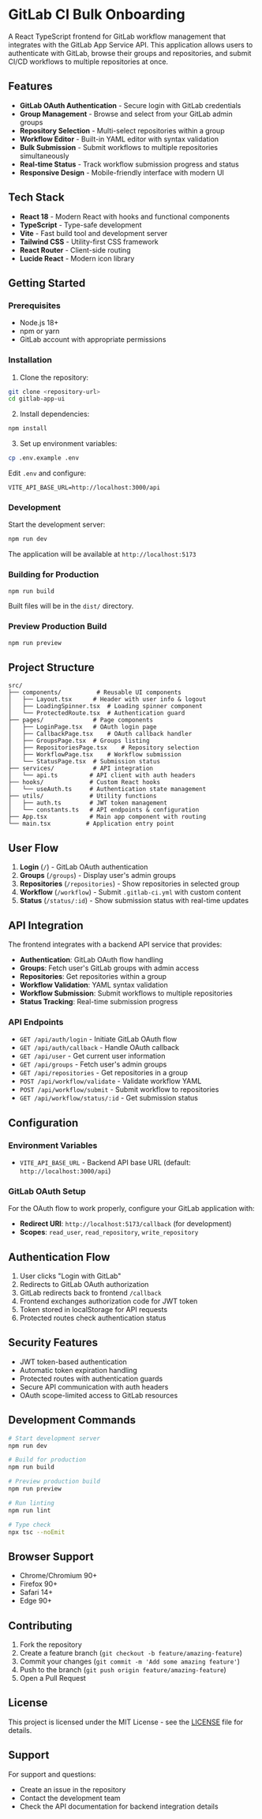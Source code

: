 # GitLab CI Bulk Onboarding

A React TypeScript frontend for GitLab workflow management that integrates with the GitLab App Service API. This application allows users to authenticate with GitLab, browse their groups and repositories, and submit CI/CD workflows to multiple repositories at once.

## Features

- **GitLab OAuth Authentication** - Secure login with GitLab credentials
- **Group Management** - Browse and select from your GitLab admin groups
- **Repository Selection** - Multi-select repositories within a group
- **Workflow Editor** - Built-in YAML editor with syntax validation
- **Bulk Submission** - Submit workflows to multiple repositories simultaneously
- **Real-time Status** - Track workflow submission progress and status
- **Responsive Design** - Mobile-friendly interface with modern UI

## Tech Stack

- **React 18** - Modern React with hooks and functional components
- **TypeScript** - Type-safe development
- **Vite** - Fast build tool and development server
- **Tailwind CSS** - Utility-first CSS framework
- **React Router** - Client-side routing
- **Lucide React** - Modern icon library

## Getting Started

### Prerequisites

- Node.js 18+ 
- npm or yarn
- GitLab account with appropriate permissions

### Installation

1. Clone the repository:
```bash
git clone <repository-url>
cd gitlab-app-ui
```

2. Install dependencies:
```bash
npm install
```

3. Set up environment variables:
```bash
cp .env.example .env
```

Edit `.env` and configure:
```env
VITE_API_BASE_URL=http://localhost:3000/api
```

### Development

Start the development server:
```bash
npm run dev
```

The application will be available at `http://localhost:5173`

### Building for Production

```bash
npm run build
```

Built files will be in the `dist/` directory.

### Preview Production Build

```bash
npm run preview
```

## Project Structure

```
src/
├── components/          # Reusable UI components
│   ├── Layout.tsx      # Header with user info & logout
│   ├── LoadingSpinner.tsx  # Loading spinner component
│   └── ProtectedRoute.tsx  # Authentication guard
├── pages/              # Page components
│   ├── LoginPage.tsx   # OAuth login page
│   ├── CallbackPage.tsx    # OAuth callback handler
│   ├── GroupsPage.tsx  # Groups listing
│   ├── RepositoriesPage.tsx    # Repository selection
│   ├── WorkflowPage.tsx    # Workflow submission
│   └── StatusPage.tsx  # Submission status
├── services/           # API integration
│   └── api.ts         # API client with auth headers
├── hooks/             # Custom React hooks
│   └── useAuth.ts     # Authentication state management
├── utils/             # Utility functions
│   ├── auth.ts        # JWT token management
│   └── constants.ts   # API endpoints & configuration
├── App.tsx            # Main app component with routing
└── main.tsx          # Application entry point
```

## User Flow

1. **Login** (`/`) - GitLab OAuth authentication
2. **Groups** (`/groups`) - Display user's admin groups  
3. **Repositories** (`/repositories`) - Show repositories in selected group
4. **Workflow** (`/workflow`) - Submit `.gitlab-ci.yml` with custom content
5. **Status** (`/status/:id`) - Show submission status with real-time updates

## API Integration

The frontend integrates with a backend API service that provides:

- **Authentication**: GitLab OAuth flow handling
- **Groups**: Fetch user's GitLab groups with admin access
- **Repositories**: Get repositories within a group
- **Workflow Validation**: YAML syntax validation
- **Workflow Submission**: Submit workflows to multiple repositories
- **Status Tracking**: Real-time submission progress

### API Endpoints

- `GET /api/auth/login` - Initiate GitLab OAuth flow
- `GET /api/auth/callback` - Handle OAuth callback
- `GET /api/user` - Get current user information
- `GET /api/groups` - Fetch user's admin groups
- `GET /api/repositories` - Get repositories in a group
- `POST /api/workflow/validate` - Validate workflow YAML
- `POST /api/workflow/submit` - Submit workflow to repositories
- `GET /api/workflow/status/:id` - Get submission status

## Configuration

### Environment Variables

- `VITE_API_BASE_URL` - Backend API base URL (default: `http://localhost:3000/api`)

### GitLab OAuth Setup

For the OAuth flow to work properly, configure your GitLab application with:

- **Redirect URI**: `http://localhost:5173/callback` (for development)
- **Scopes**: `read_user`, `read_repository`, `write_repository`

## Authentication Flow

1. User clicks "Login with GitLab"
2. Redirects to GitLab OAuth authorization
3. GitLab redirects back to frontend `/callback`
4. Frontend exchanges authorization code for JWT token
5. Token stored in localStorage for API requests
6. Protected routes check authentication status

## Security Features

- JWT token-based authentication
- Automatic token expiration handling
- Protected routes with authentication guards
- Secure API communication with auth headers
- OAuth scope-limited access to GitLab resources

## Development Commands

```bash
# Start development server
npm run dev

# Build for production
npm run build

# Preview production build
npm run preview

# Run linting
npm run lint

# Type check
npx tsc --noEmit
```

## Browser Support

- Chrome/Chromium 90+
- Firefox 90+
- Safari 14+
- Edge 90+

## Contributing

1. Fork the repository
2. Create a feature branch (`git checkout -b feature/amazing-feature`)
3. Commit your changes (`git commit -m 'Add some amazing feature'`)
4. Push to the branch (`git push origin feature/amazing-feature`)
5. Open a Pull Request

## License

This project is licensed under the MIT License - see the [LICENSE](LICENSE) file for details.

## Support

For support and questions:
- Create an issue in the repository
- Contact the development team
- Check the API documentation for backend integration details